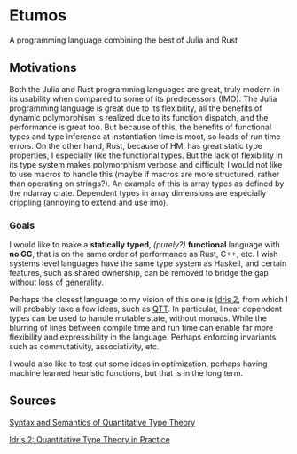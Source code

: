 # Etumos
A programming language combining the best of Julia and Rust

## Motivations
Both the Julia and Rust programming languages are great, truly modern in its usability when compared to some of its predecessors (IMO). The Julia programming language is great due to its flexibility, all the benefits of dynamic polymorphism is realized due to its function dispatch, and the performance is great too. But because of this, the benefits of functional types and type inference at instantiation time is moot, so loads of run time errors. On the other hand, Rust, because of HM, has great static type properties, I especially like the functional types. But the lack of flexibility in its type system makes polymorphism verbose and difficult; I would not like to use macros to handle this (maybe if macros are more structured, rather than operating on strings?). An example of this is array types as defined by the ndarray crate. Dependent types in array dimensions are especially crippling (annoying to extend and use imo). 

### Goals
I would like to make a **statically typed**, *(purely?)* **functional** language with **no GC**, that is on the same order of performance as Rust, C++, etc. I wish systems level languages have the same type system as Haskell, and certain features, such as shared ownership, can be removed to bridge the gap without loss of generality.

Perhaps the closest language to my vision of this one is [Idris 2](https://github.com/idris-lang/Idris2), from which I will probably take a few ideas, such as [QTT](http://www.t-news.cn/Floc2018/FLoC2018-pages/proceedings_paper_665.pdf). In particular, linear dependent types can be used to handle mutable state, without monads. While the blurring of lines between compile time and run time can enable far more flexibility and expressibility in the language. Perhaps enforcing invariants such as commutativity, associativity, etc.

I would also like to test out some ideas in optimization, perhaps having machine learned heuristic functions, but that is in the long term.

## Sources
[Syntax and Semantics of Quantitative Type Theory](http://www.t-news.cn/Floc2018/FLoC2018-pages/proceedings_paper_665.pdf)

[Idris 2: Quantitative Type Theory in Practice](https://arxiv.org/pdf/2104.00480.pdf)